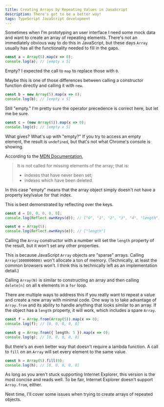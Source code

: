 ```yaml
---
title: Creating Arrays by Repeating Values in JavaScript
description: There's got to be a better way!
tags: TypeScript JavaScript development
---
```


Sometimes when I'm prototyping an user interface I need some mock data and want to create an array of repeating elements. There's not an immediately obvious way to do this in JavaScript, but these days `Array` usually has all the functionality needed to fill in the gaps.

<!--more-->

```ts
const a = Array(5).map(x => 0);
console.log(a); // [empty x 5]
```

Empty? I expected the call to `map` to replace those with `0`.

Maybe this is one of those differences between calling a constructor function directly and calling it with `new`.

```ts
const b = new Array(5).map(x => 0);
console.log(b); // [empty x 5]
```

Still "empty." I'm pretty sure the operator precedence is correct here, but let me be sure.

```ts
const c = (new Array(5)).map(x => 0);
console.log(c); // [empty x 5]
```

What gives? What's up with "empty?" If you try to access an empty element, the result is `undefined`, but that's not what Chrome's console is showing.

According to the [MDN Documentation](https://developer.mozilla.org/en-US/docs/Web/JavaScript/Reference/Global_Objects/Array/map#description),

> It is not called for missing elements of the array; that is:
> - indexes that have never been set;
> - indexes which have been deleted.

In this case "empty" means that the array object simply doesn't not have a property key/value for that index.

This is best demonstrated by reflecting over the keys.

```ts
const d = [0, 0, 0, 0, 0];
console.log(Reflect.ownKeys(d)); // ["0", "1", "2", "3", "4", "length"]

const e = Array(5);
console.log(Reflect.ownKeys(e)); // ["length"]
```

Calling the `Array` constructor with a number will set the `length` property of the result, but it won't set any other properties.

This is because JavaScript `Array` objects are "sparse" arrays. Calling `Array(1000000000)` won't allocate a ton of memory. (Technically, at least the common browsers won't. I think this is technically left as an implementation detail.)

Calling `Array(N)` is similar to constructing an array and then calling `delete[n]` on all `N` elements in a `for` loop.

There are multiple ways to address this if you really want to repeat a value and create a new array with minimal code. One way is to take advantage of `Array.from` and its ability to handle anything that looks similar to an array. If the object has a `length` property, it will work, which includes a spare `Array`.

```ts
const f = Array.from(Array(5)).map(x => 0);
console.log(f); // [0, 0, 0, 0, 0]

const g = Array.from({ length: 5 }).map(x => 0);
console.log(g); // [0, 0, 0, 0, 0]
```

But there's an even better way that doesn't require a lambda function. A call to `fill` on an `Array` will set every element to the same value.

```ts
const h = Array(5).fill(0);
console.log(h); // [0, 0, 0, 0, 0]
```

As long as you aren't stuck supporting Internet Explorer, this version is the most concise and reads well. To be fair, Internet Explorer doesn't support `Array.from`, either.

Next time, I'll cover some issues when trying to create arrays of repeated objects.
